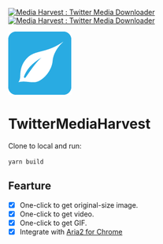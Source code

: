 [![Media Harvest : Twitter Media Downloader](https://img.shields.io/chrome-web-store/v/hpcgabhdlnapolkkjpejieegfpehfdok?color=00acee&style=flat-square)](https://chrome.google.com/webstore/detail/media-harvest-twitter-med/hpcgabhdlnapolkkjpejieegfpehfdok)
[![Media Harvest : Twitter Media Downloader](https://img.shields.io/chrome-web-store/users/hpcgabhdlnapolkkjpejieegfpehfdok?style=flat-square)](https://chrome.google.com/webstore/detail/media-harvest-twitter-med/hpcgabhdlnapolkkjpejieegfpehfdok)

![TwitterMediaHarvest](./src/assets/icons/icon128.png)

# TwitterMediaHarvest

Clone to local and run:

`yarn build`

## Fearture

- [x] One-click to get original-size image.
- [x] One-click to get video.
- [x] One-click to get GIF.
- [x] Integrate with [Aria2 for Chrome](https://chrome.google.com/webstore/detail/aria2-for-chrome/mpkodccbngfoacfalldjimigbofkhgjn)
